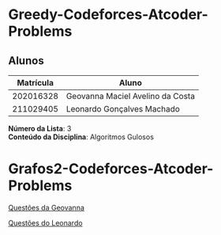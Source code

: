 # Greedy-Codeforces-Atcoder-Problems

## Alunos
|Matrícula | Aluno |
| -- | -- |
| 202016328  | Geovanna Maciel Avelino da Costa |
| 211029405 | Leonardo Gonçalves Machado |

**Número da Lista**: 3<br>
**Conteúdo da Disciplina**: Algoritmos Gulosos

# Grafos2-Codeforces-Atcoder-Problems

[Questões da Geovanna](Geovanna-Greedy/explicacao.md)

[Questões do Leonardo](Greedy-Leonardo/explicacao.md)